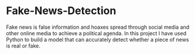 # Fake-News-Detection
Fake news is false information and hoaxes spread through social media and other online media to achieve a political agenda.
In this project I have used Python to build a model that can accurately detect whether a piece of news is real or fake.
